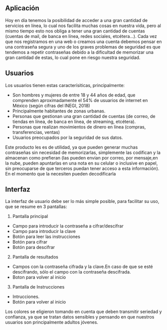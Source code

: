 ## Aplicación
 Hoy en día tenemos la posibilidad de acceder a una gran cantidad de servicios en línea, lo cual nos facilita muchas cosas en nuestra vida, pero al mismo tiempo esto nos obliga a tener una gran cantidad de cuentas (cuentas de mail, de banca en línea, redes sociales, etcétera...). Cada vez que nos registramos en una web o creamos una cuenta debemos pensar en una contraseña segura y uno de los graves problemas de seguridad es que tendemos a repetir contraseñas debido a la dificultad de memorizar una gran cantidad de estas, lo cual pone en riesgo nuestra seguridad. 

## Usuarios
Los usuarios tienen estas caracterísiticas, principalmente:
- Son hombres y mujeres de entre 18 y 44 años de edad, que comprenden aproximadamente el 54% de usuarios de internet en México (según cifras del INEGI, 2018)
- Principalmente habitantes de zonas urbanas. 
- Personas que gestionan una gran cantidad de cuentas (de correo, de tiendas en línea, de banca en línea, de streaming, etcétera).
- Personas que realizan movimientos de dinero en línea (compras, transferencias, ventas)
- Usuarios preocupados por la seguridad de sus datos. 

Este producto les es de utilidad, ya que pueden generar muchas contraseñas sin necesidad de memorizarlas, simplemente las codifican y la almacenan como prefieran (las pueden envian por correo, por mensaje,en la nube, pueden apuntarlas en una nota en su celular o inclusive en papel, sin preocuparse de que terceros puedan tener acceso a esta información). En el momento que la necesiten pueden decodificarla 

## Interfaz
La interfaz de usuario debe ser lo más simple posible, para facilitar su uso, que se resume en 3 pantallas:

1. Pantalla principal
- Campo para introducir la contraseña a cifrar/descifrar
- Campo para introducir la clave
- Botón para leer las instrucciones
- Botón para cifrar
- Botón para descifrar

2. Pantalla de resultados
- Campos con la contraseña cifrada y la clave.En caso de que se esté descifrando, sólo el campo con la contraseña descifrada.
- Boton para volver al inicio

3. Pantalla de Instrucciones
- Intrucciones.
- Botón para volver al inicio

Los colores se eligieron tomando en cuenta que deben transmitir seriedad y confianza, ya que se tratan datos sensibles y pensando en que nuestros usuarios son principalmente adultos jóvenes.






